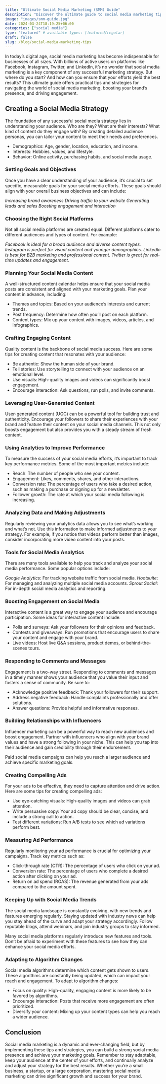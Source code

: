 ```yaml
---
title: "Ultimate Social Media Marketing (SMM) Guide"
description: "Discover the ultimate guide to social media marketing tips and strategies for boosting engagement, brand presence, and ROI."
image: "images/smm-guide.jpg"
date: 2024-03-24T18:19:25+06:00
categories: ["social media"]
type: "featured" # available types: [featured/regular]
draft: false
slug: /blog/social-media-marketing-tips
---
```


In today’s digital age, social media marketing has become indispensable for businesses of all sizes. With billions of active users on platforms like Facebook, Instagram, Twitter, and LinkedIn, it’s no wonder that social media marketing is a key component of any successful marketing strategy. But where do you start? And how can you ensure that your efforts yield the best results? This ultimate guide offers practical tips and strategies for navigating the world of social media marketing, boosting your brand’s presence, and driving engagement.

## Creating a Social Media Strategy

The foundation of any successful social media strategy lies in understanding your audience. Who are they? What are their interests? What kind of content do they engage with? By creating detailed audience personas, you can tailor your content to meet their needs and preferences.

* Demographics: Age, gender, location, education, and income.
* Interests: Hobbies, values, and lifestyle.
* Behavior: Online activity, purchasing habits, and social media usage.

### Setting Goals and Objectives

Once you have a clear understanding of your audience, it’s crucial to set specific, measurable goals for your social media efforts. These goals should align with your overall business objectives and can include:

*Increasing brand awareness*
*Driving traffic to your website*
*Generating leads and sales*
*Boosting engagement and interaction*

### Choosing the Right Social Platforms

Not all social media platforms are created equal. Different platforms cater to different audiences and types of content. For example:

*Facebook is ideal for a broad audience and diverse content types.*
*Instagram is perfect for visual content and younger demographics.*
*LinkedIn is best for B2B marketing and professional content.*
*Twitter is great for real-time updates and engagement.*

### Planning Your Social Media Content

A well-structured content calendar helps ensure that your social media posts are consistent and aligned with your marketing goals. Plan your content in advance, including:

* Themes and topics: Based on your audience’s interests and current trends.
* Post frequency: Determine how often you’ll post on each platform.
* Content types: Mix up your content with images, videos, articles, and infographics.

### Crafting Engaging Content

Quality content is the backbone of social media success. Here are some tips for creating content that resonates with your audience:

* Be authentic: Show the human side of your brand.
* Tell stories: Use storytelling to connect with your audience on an emotional level.
* Use visuals: High-quality images and videos can significantly boost engagement.
* Encourage interaction: Ask questions, run polls, and invite comments.

### Leveraging User-Generated Content

User-generated content (UGC) can be a powerful tool for building trust and authenticity. Encourage your followers to share their experiences with your brand and feature their content on your social media channels. This not only boosts engagement but also provides you with a steady stream of fresh content.

### Using Analytics to Improve Performance

To measure the success of your social media efforts, it’s important to track key performance metrics. Some of the most important metrics include:

* Reach: The number of people who see your content.
* Engagement: Likes, comments, shares, and other interactions.
* Conversion rate: The percentage of users who take a desired action, such as making a purchase or signing up for a newsletter.
* Follower growth: The rate at which your social media following is increasing.

### Analyzing Data and Making Adjustments

Regularly reviewing your analytics data allows you to see what’s working and what’s not. Use this information to make informed adjustments to your strategy. For example, if you notice that videos perform better than images, consider incorporating more video content into your posts.

### Tools for Social Media Analytics

There are many tools available to help you track and analyze your social media performance. Some popular options include:

*Google Analytics*: For tracking website traffic from social media.
*Hootsuite*: For managing and analyzing multiple social media accounts.
*Sprout Social*: For in-depth social media analytics and reporting.

### Boosting Engagement on Social Media

Interactive content is a great way to engage your audience and encourage participation. Some ideas for interactive content include:

* Polls and surveys: Ask your followers for their opinions and feedback.
* Contests and giveaways: Run promotions that encourage users to share your content and engage with your brand.
* Live videos: Host live Q&A sessions, product demos, or behind-the-scenes tours.

### Responding to Comments and Messages

Engagement is a two-way street. Responding to comments and messages in a timely manner shows your audience that you value their input and fosters a sense of community. Be sure to:

* Acknowledge positive feedback: Thank your followers for their support.
* Address negative feedback: Handle complaints professionally and offer solutions.
* Answer questions: Provide helpful and informative responses.

### Building Relationships with Influencers

Influencer marketing can be a powerful way to reach new audiences and boost engagement. Partner with influencers who align with your brand values and have a strong following in your niche. This can help you tap into their audience and gain credibility through their endorsement.

Paid social media campaigns can help you reach a larger audience and achieve specific marketing goals.

### Creating Compelling Ads

For your ads to be effective, they need to capture attention and drive action. Here are some tips for creating compelling ads:

* Use eye-catching visuals: High-quality images and videos can grab attention.
* Write persuasive copy: Your ad copy should be clear, concise, and include a strong call to action.
* Test different variations: Run A/B tests to see which ad variations perform best.

### Measuring Ad Performance

Regularly monitoring your ad performance is crucial for optimizing your campaigns. Track key metrics such as:

* Click-through rate (CTR): The percentage of users who click on your ad.
* Conversion rate: The percentage of users who complete a desired action after clicking on your ad.
* Return on ad spend (ROAS): The revenue generated from your ads compared to the amount spent.

### Keeping Up with Social Media Trends

The social media landscape is constantly evolving, with new trends and features emerging regularly. Staying updated with industry news can help you stay ahead of the curve and adapt your strategy accordingly. Follow reputable blogs, attend webinars, and join industry groups to stay informed.

Many social media platforms regularly introduce new features and tools. Don’t be afraid to experiment with these features to see how they can enhance your social media efforts.

### Adapting to Algorithm Changes

Social media algorithms determine which content gets shown to users. These algorithms are constantly being updated, which can impact your reach and engagement. To adapt to algorithm changes:

* Focus on quality: High-quality, engaging content is more likely to be favored by algorithms.
* Encourage interaction: Posts that receive more engagement are often prioritized.
* Diversify your content: Mixing up your content types can help you reach a wider audience.

## Conclusion

Social media marketing is a dynamic and ever-changing field, but by implementing these tips and strategies, you can build a strong social media presence and achieve your marketing goals. Remember to stay adaptable, keep your audience at the center of your efforts, and continually analyze and adjust your strategy for the best results. Whether you’re a small business, a startup, or a large corporation, mastering social media marketing can drive significant growth and success for your brand.
